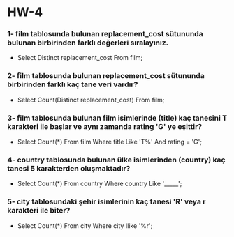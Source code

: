 # HW-4

### 1- film tablosunda bulunan replacement_cost sütununda bulunan birbirinden farklı değerleri sıralayınız.

- Select Distinct replacement_cost From film;

### 2- film tablosunda bulunan replacement_cost sütununda birbirinden farklı kaç tane veri vardır?

- Select Count(Distinct replacement_cost) From film;

### 3- film tablosunda bulunan film isimlerinde (title) kaç tanesini T karakteri ile başlar ve aynı zamanda rating 'G' ye eşittir?

- Select Count(*) From film Where title Like 'T%' And rating = 'G';

### 4- country tablosunda bulunan ülke isimlerinden (country) kaç tanesi 5 karakterden oluşmaktadır?

- Select Count(*) From country Where country Like '_____';

### 5- city tablosundaki şehir isimlerinin kaç tanesi 'R' veya r karakteri ile biter?

- Select Count(*) From city Where city Ilike '%r';

